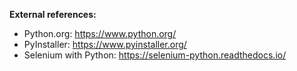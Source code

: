 <B>External references:</B>

* Python.org: https://www.python.org/
* PyInstaller: https://www.pyinstaller.org/
* Selenium with Python: https://selenium-python.readthedocs.io/
